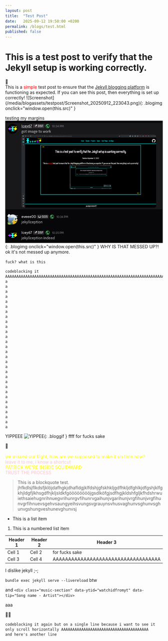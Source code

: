```yaml
---
layout: post
title:  "Test Post"
date:   2025-09-12 19:50:00 +0200
permalink: /blogs/test.html
published: false
---
```


# This is a test post to verify that the Jekyll setup is working correctly.

<div class="music-section" data-ytid="AHMlj9lZboQ" data-tip="A Natural High - Rob Swift">🎵</div>
This is a <span style="color: red;">simple</span> test post to ensure that the <a href="https://jekyllrb.com/">Jekyll blogging platform</a> is functioning as expected. If you can see this post, then everything is set up correctly!
![Screenshot](/media/blogassets/testpost/Screenshot_20250912_223043.png){: .blogimg onclick="window.open(this.src)" }

testing my margins
![Screenshot](/media/blogassets/testpost/Screenshot_20250912_223720.png){: .blogimg onclick="window.open(this.src)" }
WHY IS THAT MESSED UP?!<br>ok it's not messed up anymore.

`fuck? what is this`

```
codeblocking it
AAAAAAAAAAAAAAAAAAAAAAAAAAAAAAAAAAAAAAAAAAAAAAAAAAAAAAAAAAAAAAAAAAAAAAAAAAAAAAAAAAAAAAAAAAAAAAAAAAAAAAAAAAAJKLFHASEFHFLKJSDHLKJHSHJKLFDSHLJKSHFJKSDFHKJHJKLSFDHJKLDFSHLKJSDFHJKLSDFKJHSFDHKJSFDLHKJFSDKJHSDFLHJKSDFLHJKSFDLJHKSFDHJKSFDLHJKSDF
a
a
a
a
a
a
a
a
a
a
a
a
a
a
a
a
a
a
a
a
a
a
a
a
a
a
a
a
a
a

```

YIPPEEE
![YIPPEE](https://media1.tenor.com/m/qidowOYwqScAAAAd/yes-yes-sir.gif){: .bloggif }
ffff for fucks sake
<div class="music-section" data-ytid="lcKC-4jX8dE" data-tip="All the Time - Tim Reaper">🎵</div>
<br><span style="color: yellow;">we missed our flight, how are we supposed to make it on time now?</span>
<br><span style="color: pink;">leave it to me, i know a shortcut</span>
<br><span style="color: yellow;">PATRICK WE'RE INSIDE SQUIDWARD</span>
<br><span style="color: pink;">TRUST THE PROCESS</span>

> This is a blockquote test.
> jhfkdlsjflkdsfjklöjdafhgkjdhafldgjklfdshjgfskhkljgdfhkljdfghlkjdfgshjklfgkhjldgfjlkhsgdfhjkljsldkfgööööööööjgsdlköfgjsdfhgjkldshfgljkfhdshrwuiethsaiehugnrihnuegvrihunrgvfihunrvgaihunjvgarihunjvrgfihunjvrgfihunvgrfihnuevsgehvsaungyeihsvungsvgrauynsvhusvaghunvsghunvsghunvgshungveshunevghunvsj

- This is a list item

1. This is a numbered list item

| Header 1 | Header 2 | Header 3                            |
|----------|----------|-------------------------------------|
| Cell 1   | Cell 2   | for fucks sake                      |
| Cell 3   | Cell 4   | AAAAAAAAAAAAAAAAAAAAAAAAAAAAAAAAAAA |

I dislike jekyll ;-;

`bundle exec jekyll serve --livereload` btw

and `<div class="music-section" data-ytid="watchidfromyt" data-tip="Song name - Artist"></div>`

aaa

👀🎵

```
codeblocking it again but on a single line because i want to see it only scroll horizontally AAAAAAAAAAAAAAAAAAAAAAAAAAAAAAAAAAAAAAA
and here's another line
```
